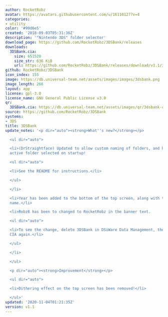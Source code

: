 ```yaml
---
author: RocketRobz
avatar: https://avatars.githubusercontent.com/u/16110127?v=4
categories:
- utility
color: '#99d6e5'
created: '2018-09-03T05:31:36Z'
description: '"Nintendo 3DS" folder selector'
download_page: https://github.com/RocketRobz/3DSBank/releases
downloads:
  3DSBank.cia:
    size: 651520
    size_str: 636 KiB
    url: https://github.com/RocketRobz/3DSBank/releases/download/v1.1/3DSBank.cia
github: RocketRobz/3DSBank
icon_index: 155
image: https://db.universal-team.net/assets/images/images/3dsbank.png
image_length: 266
layout: app
license: gpl-3.0
license_name: GNU General Public License v3.0
qr:
  3DSBank.cia: https://db.universal-team.net/assets/images/qr/3dsbank-cia.png
source: https://github.com/RocketRobz/3DSBank
systems:
- 3DS
title: 3DSBank
update_notes: '<p dir="auto"><strong>What''s new?</strong></p>

  <ul dir="auto">

  <li>(DrStraightface) Updated to allow custom naming of folders, and having currently
  active folder selected on startup!

  <ul dir="auto">

  <li>See the README for instructions.</li>

  </ul>

  </li>

  <li>Year has been added to the bottom of the top screen, along with the developer''s
  name.</li>

  <li>Robz8 has been to changed to RocketRobz in the banner text.

  <ul dir="auto">

  <li>To see the change, delete 3DSBank in DSiWare Data Management, then install the
  CIA again.</li>

  </ul>

  </li>

  </ul>

  <p dir="auto"><strong>Improvement</strong></p>

  <ul dir="auto">

  <li>Dithering effect on the top screen has been removed!</li>

  </ul>'
updated: '2020-11-04T01:21:35Z'
version: v1.1
---
```

